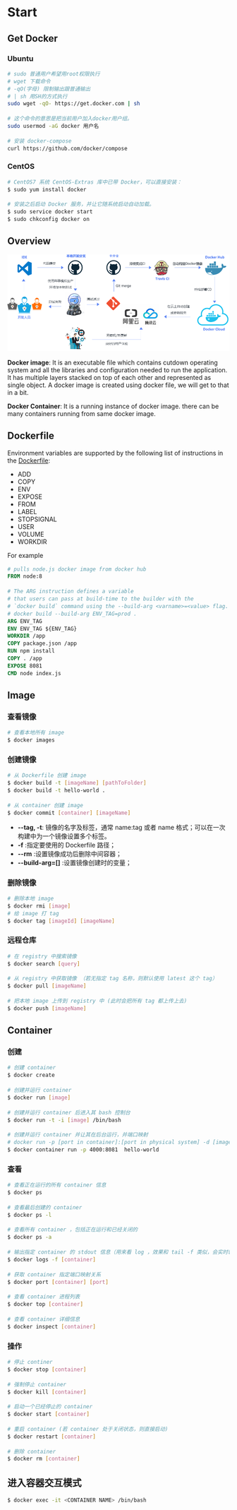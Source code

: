 # Start

## Get Docker

### Ubuntu

```bash
# sudo 普通用户希望用root权限执行
# wget 下载命令
# -qO(字母) 限制输出跟普通输出
# | sh 用SH的方式执行
sudo wget -qO- https://get.docker.com | sh

# 这个命令的意思是把当前用户加入docker用户组。
sudo usermod -aG docker 用户名

# 安装 docker-compose
curl https://github.com/docker/compose
```

### CentOS

```bash
# CentOS7 系统 CentOS-Extras 库中已带 Docker，可以直接安装：
$ sudo yum install docker

# 安装之后启动 Docker 服务，并让它随系统启动自动加载。
$ sudo service docker start
$ sudo chkconfig docker on
```

## Overview

![devops](../.vuepress/images/docker/devops.png)

**Docker image**: It is an executable file which contains cutdown operating system and all the libraries and configuration needed to run the application. It has multiple layers stacked on top of each other and represented as single object. A docker image is created using docker file, we will get to that in a bit.

**Docker Container**: It is a running instance of docker image. there can be many containers running from same docker image.

## Dockerfile

Environment variables are supported by the following list of instructions in the [Dockerfile](https://docs.docker.com/engine/reference/builder/):

- ADD
- COPY
- ENV
- EXPOSE
- FROM
- LABEL
- STOPSIGNAL
- USER
- VOLUME
- WORKDIR

For example

```Dockerfile
# pulls node.js docker image from docker hub
FROM node:8

# The ARG instruction defines a variable
# that users can pass at build-time to the builder with the
# `docker build` command using the --build-arg <varname>=<value> flag.
# docker build --build-arg ENV_TAG=prod .
ARG ENV_TAG
ENV ENV_TAG ${ENV_TAG}
WORKDIR /app
COPY package.json /app
RUN npm install
COPY . /app
EXPOSE 8081
CMD node index.js
```

## Image

### 查看镜像

```bash
# 查看本地所有 image
$ docker images
```

### 创建镜像

```bash
# 从 Dockerfile 创建 image
$ docker build -t [imageName] [pathToFolder]
$ docker build -t hello-world .

# 从 container 创建 image
$ docker commit [container] [imageName]
```

- **--tag, -t**: 镜像的名字及标签，通常 name:tag 或者 name 格式；可以在一次构建中为一个镜像设置多个标签。
- **-f** :指定要使用的 Dockerfile 路径；
- **--rm** :设置镜像成功后删除中间容器；
- **--build-arg=[]** :设置镜像创建时的变量；

### 删除镜像

```bash
# 删除本地 image
$ docker rmi [image]
# 给 image 打 tag
$ docker tag [imageId] [imageName]
```

### 远程仓库
```bash
# 在 registry 中搜索镜像
$ docker search [query]

# 从 registry 中获取镜像 （若无指定 tag 名称，则默认使用 latest 这个 tag）
$ docker pull [imageName]

# 把本地 image 上传到 registry 中 (此时会把所有 tag 都上传上去)
$ docker push [imageName]
```

## Container

### 创建

```bash
# 创建 container
$ docker create

# 创建并运行 container
$ docker run [image]

# 创建并运行 container 后进入其 bash 控制台
$ docker run -t -i [image] /bin/bash

# 创建并运行 container 并让其在后台运行，并端口映射
# docker run -p [port in container]:[port in physical system] -d [image] [command]
$ docker container run -p 4000:8081  hello-world
```

### 查看

```bash
# 查看正在运行的所有 container 信息
$ docker ps

# 查看最后创建的 container
$ docker ps -l

# 查看所有 container ，包括正在运行和已经关闭的
$ docker ps -a

# 输出指定 container 的 stdout 信息（用来看 log ，效果和 tail -f 类似，会实时输出。）
$ docker logs -f [container]

# 获取 container 指定端口映射关系
$ docker port [container] [port]

# 查看 container 进程列表
$ docker top [container]

# 查看 container 详细信息
$ docker inspect [container]
```
### 操作
```bash
# 停止 continer
$ docker stop [container]

# 强制停止 container
$ docker kill [container]

# 启动一个已经停止的 container
$ docker start [container]

# 重启 container (若 container 处于关闭状态，则直接启动)
$ docker restart [container]

# 删除 container
$ docker rm [container]
```

## 进入容器交互模式

```bash
$ docker exec -it <CONTAINER NAME> /bin/bash
```
